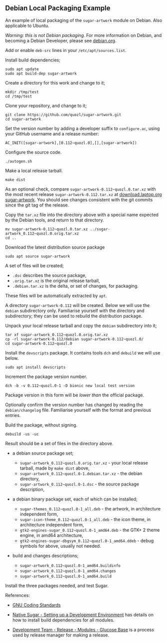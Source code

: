 Debian Local Packaging Example
-------------------------------

An example of local packaging of the `sugar-artwork` module on Debian.  Also applicable to Ubuntu.

*Warning: this is not Debian packaging.*  For more information on Debian, and becoming a Debian Developer, please see [debian.org](https://debian.org).


Add or enable `deb-src` lines in your `/etc/apt/sources.list`.

Install build dependencies;

```
sudo apt update
sudo apt build-dep sugar-artwork
```

Create a directory for this work and change to it;

```
mkdir /tmp/test
cd /tmp/test
```

Clone your repository, and change to it;

```
git clone https://github.com/quozl/sugar-artwork.git
cd sugar-artwork
```

Set the version number by adding a developer suffix to `configure.ac`, using your GitHub username and a release number:

```
AC_INIT([sugar-artwork],[0.112~quozl.0],[],[sugar-artwork])
```

Configure the source code.

```
./autogen.sh
```

Make a local release tarball.

```
make dist
```

As an optional check, compare `sugar-artwork-0.112~quozl.0.tar.xz` with the most recent release `sugar-artwork-0.112.tar.xz` at [download.laptop.org sugar-artwork](http://download.sugarlabs.org/sources/sucrose/glucose/sugar-artwork/?C=M;O=D).  You should see changes consistent with the git commits since the git tag of the release.

Copy the `tar.xz` file into the directory above with a special name expected by the Debian tools, and return to that directory.

```
mv sugar-artwork-0.112~quozl.0.tar.xz ../sugar-artwork_0.112~quozl.0.orig.tar.xz
cd ..
```

Download the latest distribution source package

```
sudo apt source sugar-artwork
```

A set of files will be created;

* `.dsc` describes the source package,
* `.orig.tar.xz` is the original release tarball,
* `.debian.tar.xz` is the delta, or set of changes, for packaging.

These files will be automatically extracted by `apt`.

A directory `sugar-artwork-0.112` will be created.  Below we will use the `debian` subdirectory only.  Familiarise yourself with the directory and subdirectory; they can be used to rebuild the distribution package.

Unpack your local release tarball and copy the `debian` subdirectory into it;

```
tar xf sugar-artwork_0.112~quozl.0.orig.tar.xz
cp -rl sugar-artwork-0.112/debian sugar-artwork-0.112~quozl.0/
cd sugar-artwork-0.112~quozl.0
```

Install the `devscripts` package.  It contains tools `dch` and `debuild` we will use below.

```
sudo apt install devscripts
```

Increment the package version number.

```
dch -b -v 0.112~quozl.0-1 -D bionic new local test version
```

Package version in this form will be _lower than_ the official package.

Optionally confirm the version number has changed by reading the `debian/changelog` file.  Familiarise yourself with the format and previous entries.

Build the package, without signing.

```
debuild -us -uc
```

Result should be a set of files in the directory above.

* a debian source package set;

    * `sugar-artwork_0.112~quozl.0.orig.tar.xz` - your local release tarball, made by `make dist` above,
    * `sugar-artwork_0.112~quozl.0-1.debian.tar.xz` - the debian directory,
    * `sugar-artwork_0.112~quozl.0-1.dsc` - the source package description,

* a debian binary package set, each of which can be installed;

    * `sugar-themes_0.112~quozl.0-1_all.deb` - the artwork, in architecture independent form,
    * `sugar-icon-theme_0.112~quozl.0-1_all.deb` - the icon theme, in architecture independent form,
    * `gtk2-engines-sugar_0.112~quozl.0-1_amd64.deb` - the GTK+ 2 theme engine, in amd64 architecture,
    * `gtk2-engines-sugar-dbgsym_0.112~quozl.0-1_amd64.ddeb` - debug symbols for above, usually not needed.

* build and changes descriptions;

    * `sugar-artwork_0.112~quozl.0-1_amd64.buildinfo`
    * `sugar-artwork_0.112~quozl.0-1_amd64.changes`
    * `sugar-artwork_0.112~quozl.0-1_amd64.build`

Install the three packages needed, and test Sugar.

References:

* [GNU Coding Standards](https://www.gnu.org/prep/standards/)

* [Native Sugar - Setting up a Development Environment](https://github.com/sugarlabs/sugar/blob/master/docs/development-environment.md) has details on how to install build dependencies for all modules.

* [Development Team - Release - Modules - Glucose Base](https://wiki.sugarlabs.org/go/Development_Team/Release#Glucose_.28base.29_modules) is a process used by release manager for making a release.
